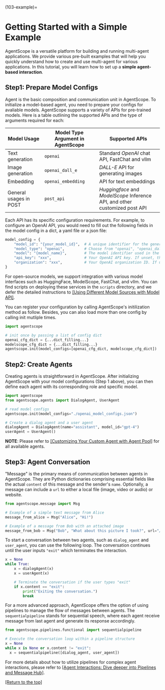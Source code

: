(103-example)=

# Getting Started with a Simple Example

AgentScope is a versatile platform for building and running multi-agent applications. We provide various pre-built examples that will help you quickly understand how to create and use multi-agent for various applications. In this tutorial, you will learn how to set up a **simple agent-based interaction**.

## Step1: Prepare Model Configs

Agent is the basic composition and communication unit in AgentScope. To initialize a model-based agent, you need to prepare your configs for avaliable models. AgentScope supports a variety of APIs for pre-trained models. Here is a table outlining the supported APIs and the type of arguments required for each:

|   Model Usage               | Model Type Argument in AgentScope | Supported APIs                                                              |
| --------------------------- | --------------------------------- |-----------------------------------------------------------------------------|
| Text generation             | `openai`                          | Standard *OpenAI* chat API, FastChat and vllm                               |
| Image generation            | `openai_dall_e`                   | *DALL-E* API for generating images                                          |
| Embedding                   | `openai_embedding`                | API for text embeddings                                                     |
| General usages in POST      | `post_api`                        | *Huggingface* and *ModelScope* Inference API, and other customized post API |

Each API has its specific configuration requirements. For example, to configure an OpenAI API, you would need to fill out the following fields in the model config in a dict, a yaml file or a json file:

```python
model_config = {
    "model_id": "{your_model_id}",  # A unique identifier for the generated model wrapper
    "model_type": "openai",         # Choose from "openai", "openai_dall_e", or "openai_embedding"
    "model": "{model_name}",        # The model identifier used in the OpenAI API, such as "gpt-3.5-turbo", "gpt-4", or "text-embedding-ada-002"
    "api_key": "xxx",               # Your OpenAI API key. If unset, the environment variable OPENAI_API_KEY is used.
    "organization": "xxx",          # Your OpenAI organization ID. If unset, the environment variable OPENAI_ORGANIZATION is used.
}
```

For open-source models, we support integration with various model interfaces such as HuggingFace, ModelScope, FastChat, and vllm. You can find scripts on deploying these services in the `scripts` directory, and we defer the detailed instructions to [[Using Different Model Sources with Model API]](203-model).

You can register your configuration by calling AgentScope's initilization method as follow. Besides, you can also load more than one config by calling init mutliple times.

```python
import agentscope

# init once by passing a list of config dict
openai_cfg_dict = {...dict_filling...}
modelscope_cfg_dict = {...dict_filling...}
agentscope.init(model_configs=[openai_cfg_dict, modelscope_cfg_dict])
```

## Step2: Create Agents

Creating agents is straightforward in AgentScope. After initializing AgentScope with your model configurations (Step 1 above), you can then define each agent with its corresponding role and specific model.

```python
import agentscope
from agentscope.agents import DialogAgent, UserAgent

# read model configs
agentscope.init(model_configs="./openai_model_configs.json")

# Create a dialog agent and a user agent
dialogAgent = DialogAgent(name="assistant", model_id="gpt-4")
userAgent = UserAgent()
```

**NOTE**: Please refer to [[Customizing Your Custom Agent with Agent Pool]](201-agent) for all available agents.

## Step3: Agent Conversation

"Message" is the primary means of communication between agents in AgentScope. They are Python dictionaries comprising essential fields like the actual `content` of this message and the sender's `name`. Optionally, a message can include a `url` to either a local file (image, video or audio) or website.

```python
from agentscope.message import Msg

# Example of a simple text message from Alice
message_from_alice = Msg("Alice", "Hi!")

# Example of a message from Bob with an attached image
message_from_bob = Msg("Bob", "What about this picture I took?", url="/path/to/picture.jpg")
```

To start a conversation between two agents, such as `dialog_agent` and `user_agent`, you can use the following loop. The conversation continues until the user inputs `"exit"` which terminates the interaction.

```python
x = None
while True:
    x = dialogAgent(x)
    x = userAgent(x)

    # Terminate the conversation if the user types "exit"
    if x.content == "exit":
        print("Exiting the conversation.")
        break
```

For a more advanced approach, AgentScope offers the option of using pipelines to manage the flow of messages between agents. The `sequentialpipeline` stands for sequential speech, where each agent receive message from last agent and generate its response accordingly.

```python
from agentscope.pipelines.functional import sequentialpipeline

# Execute the conversation loop within a pipeline structure
x = None
while x is None or x.content != "exit":
  x = sequentialpipeline([dialog_agent, user_agent])
```

For more details about how to utilize pipelines for complex agent interactions, please refer to [[Agent Interactions: Dive deeper into Pipelines and Message Hub]](202-pipeline).

[[Return to the top]](#getting-started-with-a-simple-example)
